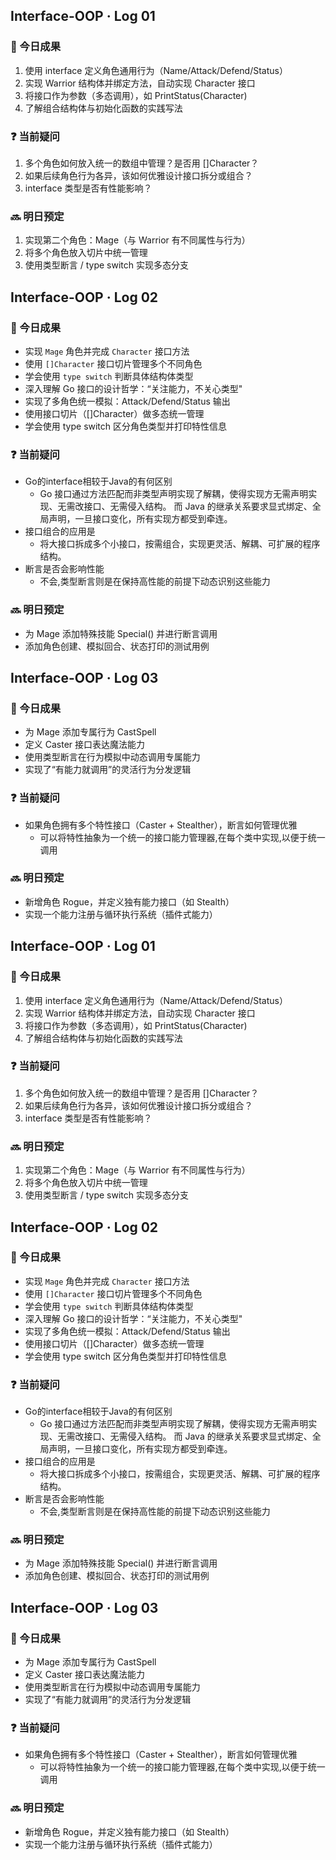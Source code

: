 ## Interface-OOP · Log 01

### 🧪 今日成果
1. 使用 interface 定义角色通用行为（Name/Attack/Defend/Status）
2. 实现 Warrior 结构体并绑定方法，自动实现 Character 接口
3. 将接口作为参数（多态调用），如 PrintStatus(Character)
4. 了解组合结构体与初始化函数的实践写法

### ❓ 当前疑问
1. 多个角色如何放入统一的数组中管理？是否用 []Character？
2. 如果后续角色行为各异，该如何优雅设计接口拆分或组合？
3. interface 类型是否有性能影响？

### 🔜 明日预定
1. 实现第二个角色：Mage（与 Warrior 有不同属性与行为）
2. 将多个角色放入切片中统一管理
3. 使用类型断言 / type switch 实现多态分支

## Interface-OOP · Log 02

### 🧪 今日成果
- 实现 `Mage` 角色并完成 `Character` 接口方法
- 使用 `[]Character` 接口切片管理多个不同角色
- 学会使用 `type switch` 判断具体结构体类型
- 深入理解 Go 接口的设计哲学：“关注能力，不关心类型"
- 实现了多角色统一模拟：Attack/Defend/Status 输出
- 使用接口切片（[]Character）做多态统一管理
- 学会使用 type switch 区分角色类型并打印特性信息

### ❓ 当前疑问
- Go的interface相较于Java的有何区别
  - Go 接口通过方法匹配而非类型声明实现了解耦，使得实现方无需声明实现、无需改接口、无需侵入结构。
    而 Java 的继承关系要求显式绑定、全局声明，一旦接口变化，所有实现方都受到牵连。
- 接口组合的应用是
  - 将大接口拆成多个小接口，按需组合，实现更灵活、解耦、可扩展的程序结构。
- 断言是否会影响性能
  - 不会,类型断言则是在保持高性能的前提下动态识别这些能力

### 🔜 明日预定
- 为 Mage 添加特殊技能 Special() 并进行断言调用
- 添加角色创建、模拟回合、状态打印的测试用例

## Interface-OOP · Log 03

### 🧪 今日成果
- 为 Mage 添加专属行为 CastSpell
- 定义 Caster 接口表达魔法能力
- 使用类型断言在行为模拟中动态调用专属能力
- 实现了“有能力就调用”的灵活行为分发逻辑

### ❓ 当前疑问
- 如果角色拥有多个特性接口（Caster + Stealther），断言如何管理优雅
  - 可以将特性抽象为一个统一的接口能力管理器,在每个类中实现,以便于统一调用

### 🔜 明日预定
- 新增角色 Rogue，并定义独有能力接口（如 Stealth）
- 实现一个能力注册与循环执行系统（插件式能力）
## Interface-OOP · Log 01

### 🧪 今日成果
1. 使用 interface 定义角色通用行为（Name/Attack/Defend/Status）
2. 实现 Warrior 结构体并绑定方法，自动实现 Character 接口
3. 将接口作为参数（多态调用），如 PrintStatus(Character)
4. 了解组合结构体与初始化函数的实践写法

### ❓ 当前疑问
1. 多个角色如何放入统一的数组中管理？是否用 []Character？
2. 如果后续角色行为各异，该如何优雅设计接口拆分或组合？
3. interface 类型是否有性能影响？

### 🔜 明日预定
1. 实现第二个角色：Mage（与 Warrior 有不同属性与行为）
2. 将多个角色放入切片中统一管理
3. 使用类型断言 / type switch 实现多态分支

## Interface-OOP · Log 02

### 🧪 今日成果
- 实现 `Mage` 角色并完成 `Character` 接口方法
- 使用 `[]Character` 接口切片管理多个不同角色
- 学会使用 `type switch` 判断具体结构体类型
- 深入理解 Go 接口的设计哲学：“关注能力，不关心类型"
- 实现了多角色统一模拟：Attack/Defend/Status 输出
- 使用接口切片（[]Character）做多态统一管理
- 学会使用 type switch 区分角色类型并打印特性信息

### ❓ 当前疑问
- Go的interface相较于Java的有何区别
  - Go 接口通过方法匹配而非类型声明实现了解耦，使得实现方无需声明实现、无需改接口、无需侵入结构。
    而 Java 的继承关系要求显式绑定、全局声明，一旦接口变化，所有实现方都受到牵连。
- 接口组合的应用是
  - 将大接口拆成多个小接口，按需组合，实现更灵活、解耦、可扩展的程序结构。
- 断言是否会影响性能
  - 不会,类型断言则是在保持高性能的前提下动态识别这些能力

### 🔜 明日预定
- 为 Mage 添加特殊技能 Special() 并进行断言调用
- 添加角色创建、模拟回合、状态打印的测试用例

## Interface-OOP · Log 03

### 🧪 今日成果
- 为 Mage 添加专属行为 CastSpell
- 定义 Caster 接口表达魔法能力
- 使用类型断言在行为模拟中动态调用专属能力
- 实现了“有能力就调用”的灵活行为分发逻辑

### ❓ 当前疑问
- 如果角色拥有多个特性接口（Caster + Stealther），断言如何管理优雅
  - 可以将特性抽象为一个统一的接口能力管理器,在每个类中实现,以便于统一调用

### 🔜 明日预定
- 新增角色 Rogue，并定义独有能力接口（如 Stealth）
- 实现一个能力注册与循环执行系统（插件式能力）